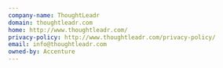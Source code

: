```yaml
---
company-name: ThoughtLeadr
domain: thoughtleadr.com
home: http://www.thoughtleadr.com/
privacy-policy: http://www.thoughtleadr.com/privacy-policy/
email: info@thoughtleadr.com
owned-by: Accenture
---
```




